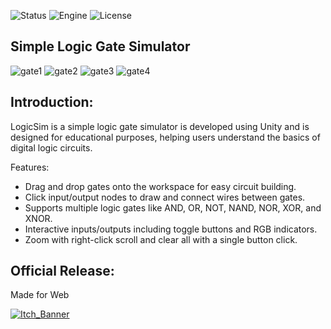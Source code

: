 ![Status](https://badgen.net/badge/Status/Release/orange?icon=github)
![Engine](https://badgen.net/badge/Engine/Unity/blue)
![License](https://badgen.net/badge/license/GNUPublic/green)

## **Simple Logic Gate Simulator**
![gate1](https://github.com/user-attachments/assets/6610435a-0bfc-4118-87dd-26f6b75df4f7)
![gate2](https://github.com/user-attachments/assets/c43fe851-bfc3-441b-810a-251a7edb80c4)
![gate3](https://github.com/user-attachments/assets/a44cd0db-28c3-4710-a932-d26ce3fb1dd1)
![gate4](https://github.com/user-attachments/assets/10597b1b-26e9-418a-ba05-8d4740390dd8)

## **Introduction:**
LogicSim is a simple logic gate simulator is developed using Unity and is designed for educational purposes, helping users understand the basics of digital logic circuits.

Features:

- Drag and drop gates onto the workspace for easy circuit building.
- Click input/output nodes to draw and connect wires between gates.
- Supports multiple logic gates like AND, OR, NOT, NAND, NOR, XOR, and XNOR.
- Interactive inputs/outputs including toggle buttons and RGB indicators.
- Zoom with right-click scroll and clear all with a single button click.

## **Official Release:**
Made for Web

[![Itch_Banner](https://github.com/user-attachments/assets/c1455b4b-2e05-4497-858b-13f16d08295e)](https://parven.itch.io/logic-sim)
